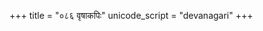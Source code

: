 +++
title = "०८६ वृषाकपिः"
unicode_script = "devanagari"
+++

<div class="js_include" url="../../../../lokAntaram/Rk/vRShAkapiH/"  newLevelForH1="2" includeTitle="false"> </div>  

